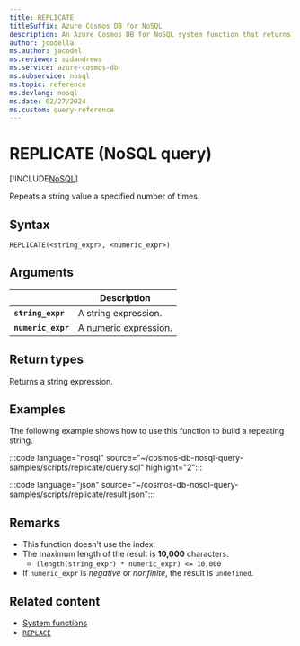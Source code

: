 ```yaml
---
title: REPLICATE
titleSuffix: Azure Cosmos DB for NoSQL
description: An Azure Cosmos DB for NoSQL system function that returns a string value repeated a specific number of times.
author: jcodella
ms.author: jacodel
ms.reviewer: sidandrews
ms.service: azure-cosmos-db
ms.subservice: nosql
ms.topic: reference
ms.devlang: nosql
ms.date: 02/27/2024
ms.custom: query-reference
---
```


# REPLICATE (NoSQL query)

[!INCLUDE[NoSQL](../../includes/appliesto-nosql.md)]

Repeats a string value a specified number of times.

## Syntax

```nosql
REPLICATE(<string_expr>, <numeric_expr>)
```  

## Arguments

| | Description |
| --- | --- |
| **`string_expr`** | A string expression. |
| **`numeric_expr`** | A numeric expression. |

## Return types

Returns a string expression.

## Examples

The following example shows how to use this function to build a repeating string.

:::code language="nosql" source="~/cosmos-db-nosql-query-samples/scripts/replicate/query.sql" highlight="2":::

:::code language="json" source="~/cosmos-db-nosql-query-samples/scripts/replicate/result.json":::

## Remarks

- This function doesn't use the index.
- The maximum length of the result is **10,000** characters.
  - `(length(string_expr) * numeric_expr) <= 10,000`
- If `numeric_expr` is *negative* or *nonfinite*, the result is `undefined`.

## Related content

- [System functions](system-functions.yml)
- [`REPLACE`](replace.md)
